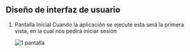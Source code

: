## Diseño de interfaz de usuario

1. Pantalla Inicial
   Cuando la aplicación se ejecute esta será la primera vista, en la cual nos pedirá iniciar sesión
   
   ![1 pantalla](https://user-images.githubusercontent.com/104042510/184978996-4f7386d3-7aff-414d-bf78-ef760ed7198f.png)
